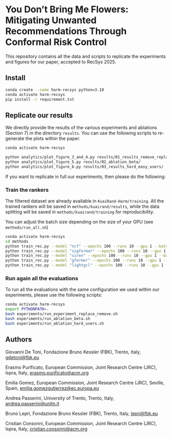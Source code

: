 # You Don’t Bring Me Flowers: Mitigating Unwanted Recommendations Through Conformal Risk Control

This repository contains all the data and scripts to replicate the experiments and figures for our paper, accepted to RecSys 2025.

## Install

```bash
conda create --name harm-recsys python=3.10
conda activate harm-recsys
pip install -r requirement.txt
```

## Replicate our results

We directly provide the results of the various experiments and ablations (Section 7) in the directory `results`. You can use the following scripts to re-generate the plots within the paper.

```bash
conda activate harm-recsys

python analytics/plot_figure_3_and_4.py results/01_results_remove_replace/
python analytics/plot_figure_5.py results/02_ablation_beta/
python analytics/plot_figure_6.py results/03_results_hard_easy_users/
```

If you want to replicate in full our experiments, then please do the following:

### Train the rankers

The filtered dataset are already available in `KuaiRand-Harm/training`. All the trained rankers will be saved in `methods/kuairand/results`, while the data splitting will be saved in `methods/kuairand/training` for reproducibility.

You can adjust the batch size depending on the size of your GPU (see `methods/run_all.sh`)

```bash
conda activate harm-recsys
cd methods
python train_rec.py --model "ncf" --epochs 100 --runs 10 --gpu 1 --batch-size 8192
python train_rec.py --model "sigformer" --epochs 100 --runs 10 --gpu 1
python train_rec.py --model "siren" --epochs 100 --runs 10 --gpu 1 --batch-size 2048
python train_rec.py --model "gformer" --epochs 100 --runs 10 --gpu 1 --batch-size 256
python train_rec.py --model "lightgcl" --epochs 100 --runs 10 --gpu 1 --batch-size 2014
```

### Run again all the evaluations

 To run all the evaluations with the same configuration we used within our experiments, please use the following scripts:

```bash
conda activate harm-recsys
export PYTHONPATH=.
bash experiments/run_experiment_replace_remove.sh
bash experiments/run_ablation_beta.sh
bash experiments/run_ablation_hard_users.sh
```

## Authors

Giovanni De Toni, Fondazione Bruno Kessler (FBK), Trento, Italy, gdetoni@fbk.eu

Erasmo Purificato, European Commission, Joint Research Centre (JRC), Ispra, Italy, erasmo.purificato@acm.org

Emilia Gomez, European Commission, Joint Research Centre (JRC), Seville, Spain, emilia.gomezgutierrez@ec.europa.eu

Andrea Passerini, University of Trento, Trento, Italy, andrea.passerini@unitn.it

Bruno Lepri, Fondazione Bruno Kessler (FBK), Trento, Italy, lepri@fbk.eu

Cristian Consonni, European Commission, Joint Research Centre (JRC), Ispra, Italy, cristian.consonni@acm.org
